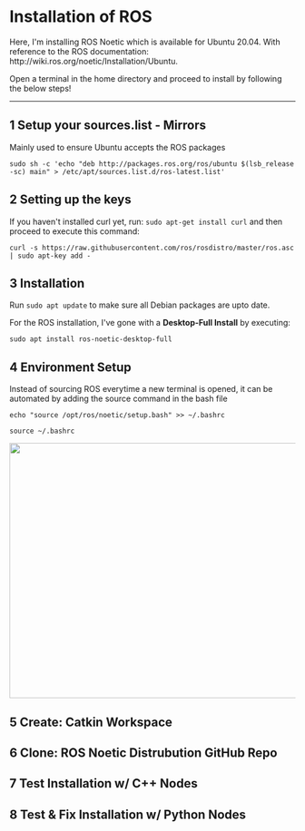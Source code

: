 # Installation of ROS
<p>Here, I'm installing ROS Noetic which is available for Ubuntu 20.04. With reference to the ROS documentation: http://wiki.ros.org/noetic/Installation/Ubuntu.</p>

<p>Open a terminal in the home directory and proceed to install by following the below steps!</p>
<hr>

## 1 Setup your sources.list - Mirrors
<p>Mainly used to ensure Ubuntu accepts the ROS packages</p>
<pre><code>sudo sh -c 'echo "deb http://packages.ros.org/ros/ubuntu $(lsb_release -sc) main" > /etc/apt/sources.list.d/ros-latest.list'</code></pre>

## 2 Setting up the keys 
<p>If you haven't installed curl yet, run: <code>sudo apt-get install curl</code> and then proceed to execute this command:</p>
<pre><code>curl -s https://raw.githubusercontent.com/ros/rosdistro/master/ros.asc | sudo apt-key add -</code></pre>

## 3 Installation
<p>Run <code>sudo apt update</code> to make sure all Debian packages are upto date.</p>
<p>For the ROS installation, I've gone with a <b>Desktop-Full Install</b> by executing:</p>
<pre><code>sudo apt install ros-noetic-desktop-full</code></pre>

## 4 Environment Setup 
<p>Instead of sourcing ROS everytime a new terminal is opened, it can be automated by adding the source command in the bash file</p>
<pre><code>echo "source /opt/ros/noetic/setup.bash" >> ~/.bashrc
<br>source ~/.bashrc</code></pre>

<p align="center">
  <img width="569.3240901213" height="450" src="https://user-images.githubusercontent.com/89002422/136798855-1799b50f-a87c-4b87-a029-b13a85c6beb6.png">
</p>

## 5 Create: Catkin Workspace
## 6 Clone: ROS Noetic Distrubution GitHub Repo
## 7 Test Installation w/ C++ Nodes
## 8 Test & Fix Installation w/ Python Nodes
